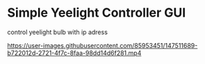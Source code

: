 # Simple Yeelight Controller GUI
 control yeelight bulb with ip adress

https://user-images.githubusercontent.com/85953451/147511689-b722012d-2721-4f7c-8faa-98dd14d6f281.mp4

